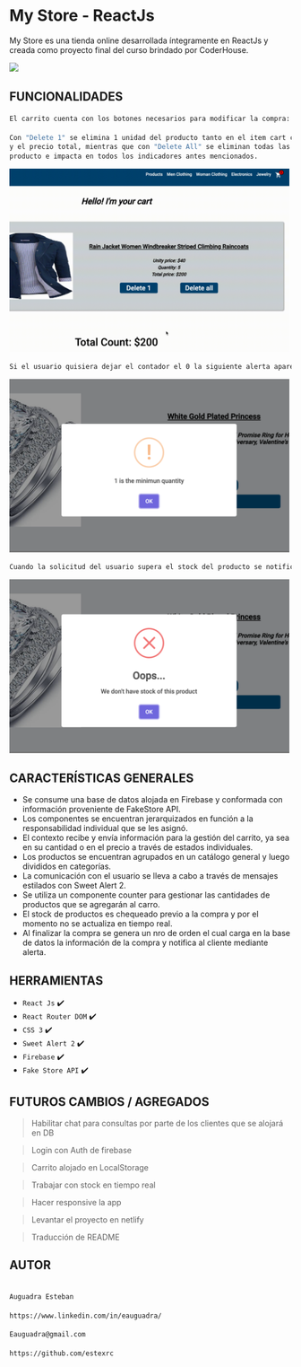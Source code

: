 # My Store - ReactJs

My Store es una tienda online desarrollada íntegramente en ReactJs y creada como proyecto final del curso brindado por CoderHouse.

<img src="./public/assets/readme/MyStore.gif" />

## FUNCIONALIDADES

```sh
El carrito cuenta con los botones necesarios para modificar la compra:

Con "Delete 1" se elimina 1 unidad del producto tanto en el item cart como en el widget
y el precio total, mientras que con "Delete All" se eliminan todas las unidades de dicho
producto e impacta en todos los indicadores antes mencionados.
```

<img src="./public/assets/readme/buttons.gif" width="500"/>

```sh
Si el usuario quisiera dejar el contador el 0 la siguiente alerta aparece inmediatamente.
```

<img src="./public/assets/readme/minimo.png" width="500"/>

```sh
Cuando la solicitud del usuario supera el stock del producto se notificará con un alerta.
```

<img src="./public/assets/readme/maximo.png" width="500"/>

## CARACTERÍSTICAS GENERALES

- Se consume una base de datos alojada en Firebase y conformada con información proveniente de FakeStore API.
- Los componentes se encuentran jerarquizados en función a la responsabilidad individual que se les asignó.
- El contexto recibe y envía información para la gestión del carrito, ya sea en su cantidad o en el precio a través de estados individuales.
- Los productos se encuentran agrupados en un catálogo general y luego divididos en categorías.
- La comunicación con el usuario se lleva a cabo a través de mensajes estilados con Sweet Alert 2.
- Se utiliza un componente counter para gestionar las cantidades de productos que se agregarán al carro.
- El stock de productos es chequeado previo a la compra y por el momento no se actualiza en tiempo real.
- Al finalizar la compra se genera un nro de orden el cual carga en la base de datos la información de la compra y notifica al cliente mediante alerta.

## HERRAMIENTAS

- `React Js` ✔️
- `React Router DOM` ✔️
- `CSS 3` ✔️
- `Sweet Alert 2` ✔️
- `Firebase` ✔️
- `Fake Store API` ✔️

## FUTUROS CAMBIOS / AGREGADOS

> Habilitar chat para consultas por parte de los clientes que se alojará en DB

> Login con Auth de firebase

> Carrito alojado en LocalStorage

> Trabajar con stock en tiempo real

> Hacer responsive la app

> Levantar el proyecto en netlify

> Traducción de README

## AUTOR

```sh

Auguadra Esteban

https://www.linkedin.com/in/eauguadra/

Eauguadra@gmail.com

https://github.com/estexrc
```
